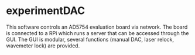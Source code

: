 # experimentDAC
 This software controls an AD5754 evaluation board via network. The board is connected to a RPi which runs a server that can be accessed through the GUI. The GUI is modular, several functions (manual DAC, laser relock, wavemeter lock) are provided.
